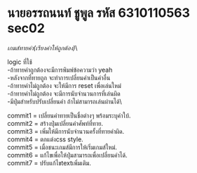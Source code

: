 # นายอรรถนนท์ ชูพูล รหัส 6310110563 sec02

*เกมส์ทายคำ(เรียงคำให้ถูกต้อง)*\

logic ที่ใช้\
-ถ้าทายคำถูกต้องจะมีการพิมพ์ข้อความว่า yeah\
-หลังจากที่ทายถูก จะทำการเปลี่ยนคำเป็นคำอื่น\
-ถ้าทายคำไม่ถูกต้อง จะให้มีการ reset เพื่อเล่นใหม่\
-ถ้าทายคำไม่ถูกต้อง จะมีการนับจำนวนการที่เล่นผิด\
-มีปุ่มสำหรับปรับเปลี่ยนคำ ถ้าไม่สามารถเล่นผ่านได้\

commit1 = เปลี่ยนคำทายเป็นชื่อต่างๆ พร้อมระบุคำใบ้.\
commit2 = สร้างปุ่มเปลี่ยนคำศัพท์ที่ทาย.\
commit3 = เพิ่มให้มีการนับจำนวนครั้งที่ทายคำผิด.\
commit4 = ตกแต่งcss style.\
commit5 = เมื่อชนะเกมส์มีการให้เริ่มเกมส์ใหม่.\
commit6 = แก้ไขเพื่อให้ปุ่มสามารถเพื่อเปลี่ยนคำได้.\
commit7 = ปรับแก้ไขtextเพิ่มเติม.

